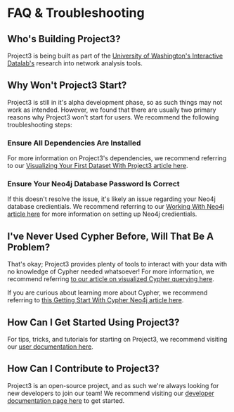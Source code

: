 # FAQ & Troubleshooting

## Who's Building Project3?
Project3 is being built as part of the [University of Washington's Interactive Datalab's](https://idl.uw.edu) research into network analysis tools.

## Why Won't Project3 Start?
Project3 is still in it's alpha development phase, so as such things may not work as intended. However, we found that there are usually two primary reasons why Project3 won't start for users. We recommend the following troubleshooting steps:
### Ensure All Dependencies Are Installed
For more information on Project3's dependencies, we recommend referring to our [Visualizing Your First Dataset With Project3 article here](../tutorials/YourFirstDataset.md).

### Ensure Your Neo4j Database Password Is Correct
If this doesn't resolve the issue, it's likely an issue regarding your Neo4j database credientials. We recommend referring to our [Working With Neo4j article here](../../developerDocs/task/basics/workWithNeo4j.md) for more information on setting up Neo4j credientials.

## I've Never Used Cypher Before, Will That Be A Problem?
That's okay; Project3 provides plenty of tools to interact with your data with no knowledge of Cypher needed whatsoever! For more information, we recommend referring [to our article on visualized Cypher querying here](../howto/querying/VisuallyAnaylizing.md).

If you are curious about learning more about Cypher, we recommend referring to [this Getting Start With Cypher Neo4j article here](https://neo4j.com/docs/getting-started/appendix/tutorials/guide-cypher-basics/).

## How Can I Get Started Using Project3?
For tips, tricks, and tutorials for starting on Project3, we recommend visiting our [user documentation here](../../userDocs/home.md).

## How Can I Contribute to Project3?
Project3 is an open-source project, and as such we're always looking for new developers to join our team! We recommend visiting our [developer documentation page here](../../developerDocs/home.md) to get started.